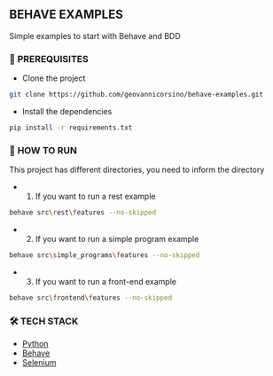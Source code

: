 ## **BEHAVE EXAMPLES**

Simple examples to start with Behave and BDD

### 🚧 **PREREQUISITES**

- Clone the project

```bash
git clone https://github.com/geovannicorsino/behave-examples.git
```

- Install the dependencies

```bash
pip install -r requirements.txt
```

### 🚀 **HOW TO RUN**

This project has different directories, you need to inform the directory

-
    1. If you want to run a rest example

```bash
behave src\rest\features --no-skipped
```

-
    2. If you want to run a simple program example

```bash
behave src\simple_programs\features --no-skipped
```

-
    3. If you want to run a front-end example

```bash
behave src\frontend\features --no-skipped
```

### 🛠️  **TECH STACK**

- [Python](https://www.python.org/)
- [Behave](https://behave.readthedocs.io/en/stable/#)
- [Selenium](https://www.selenium.dev/)